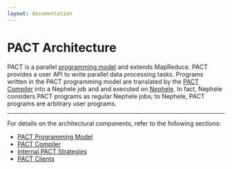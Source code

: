 ```yaml
---
layout: documentation
---
```

PACT Architecture
=================

PACT is a parallel [programming
model](pactpm.html "pactpm")
and extends MapReduce. PACT provides a user API to write parallel data
processing tasks. Programs written in the PACT programming model are
translated by the [PACT
Compiler](pactcompiler.html "pactcompiler")
into a Nephele job and and executed on
[Nephele](nephele.html "nephele").
In fact, Nephele considers PACT programs as regular Nephele jobs; to
Nephele, PACT programs are arbitrary user programs.

* * * * *

For details on the architectural components, refer to the following
sections:

-   [PACT Programming
    Model](pactpm.html "pactpm")
-   [PACT
    Compiler](pactcompiler.html "pactcompiler")
-   [Internal PACT
    Strategies](pactstrategies.html "pactstrategies")
-   [PACT
    Clients](executepactprogram.html "executepactprogram")

